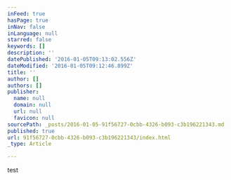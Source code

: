 ```yaml
---
inFeed: true
hasPage: true
inNav: false
inLanguage: null
starred: false
keywords: []
description: ''
datePublished: '2016-01-05T09:13:02.556Z'
dateModified: '2016-01-05T09:12:46.899Z'
title: ''
author: []
authors: []
publisher:
  name: null
  domain: null
  url: null
  favicon: null
sourcePath: _posts/2016-01-05-91f56727-0cbb-4326-b093-c3b196221343.md
published: true
url: 91f56727-0cbb-4326-b093-c3b196221343/index.html
_type: Article

---
```

test